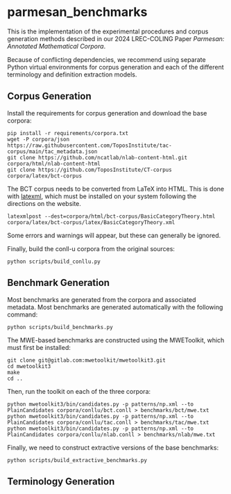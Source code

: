 # parmesan_benchmarks

This is the implementation of the experimental procedures and corpus generation
methods described in our 2024 LREC-COLING Paper _Parmesan: Annotated
Mathematical Corpora_. 

Because of conflicting dependencies, we recommend using separate Python virtual
environments for corpus generation and each of the different terminology and
definition extraction models. 

## Corpus Generation

Install the requirements for corpus generation and download the base corpora:

    pip install -r requirements/corpora.txt
    wget -P corpora/json https://raw.githubusercontent.com/ToposInstitute/tac-corpus/main/tac_metadata.json
    git clone https://github.com/ncatlab/nlab-content-html.git corpora/html/nlab-content-html
    git clone https://github.com/ToposInstitute/CT-corpus corpora/latex/bct-corpus

The BCT corpus needs to be converted from LaTeX into HTML. This is done with
[latexml](https://math.nist.gov/~BMiller/LaTeXML/), which must be installed on
your system following the directions on the website.

    latexmlpost --dest=corpora/html/bct-corpus/BasicCategoryTheory.html corpora/latex/bct-corpus/latex/BasicCategoryTheory.xml

Some errors and warnings will appear, but these can generally be ignored.

Finally,  build the conll-u corpora from the original sources:

    python scripts/build_conllu.py

## Benchmark Generation

Most benchmarks are generated from the corpora and associated metadata. Most
benchmarks are generated automatically with the following command:

    python scripts/build_benchmarks.py

The MWE-based benchmarks are constructed using the MWEToolkit, which must first
be installed:

    git clone git@gitlab.com:mwetoolkit/mwetoolkit3.git
    cd mwetoolkit3
    make
    cd ..

Then, run the toolkit on each of the three corpora:

    python mwetoolkit3/bin/candidates.py -p patterns/np.xml --to PlainCandidates corpora/conllu/bct.conll > benchmarks/bct/mwe.txt
    python mwetoolkit3/bin/candidates.py -p patterns/np.xml --to PlainCandidates corpora/conllu/tac.conll > benchmarks/tac/mwe.txt
    python mwetoolkit3/bin/candidates.py -p patterns/np.xml --to PlainCandidates corpora/conllu/nlab.conll > benchmarks/nlab/mwe.txt

Finally, we need to construct extractive versions of the base benchmarks:

    python scripts/build_extractive_benchmarks.py

## Terminology Generation

